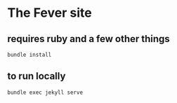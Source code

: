 # The Fever site

## requires ruby and a few other things
`bundle install`

## to run locally
`bundle exec jekyll serve`